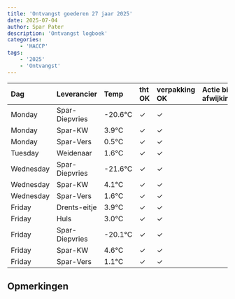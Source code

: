```yaml
---
title: 'Ontvangst goederen 27 jaar 2025'
date: 2025-07-04
author: Spar Pater
description: 'Ontvangst logboek'
categories:
    - 'HACCP'
tags:
    - '2025'
    - 'Ontvangst'
---
```

| Dag | Leverancier | Temp | tht OK | verpakking OK | Actie bij afwijking | Controle door |
|:---|:---|:---|:---|:---|:---|:---|
| Monday | Spar-Diepvries | -20.6°C | &check; | &check; | | DPater |
| Monday | Spar-KW | 3.9°C | &check; | &check; | | DPater |
| Monday | Spar-Vers | 0.5°C | &check; | &check; | | DPater |
| Tuesday | Weidenaar | 1.6°C | &check; | &check; | | DPater |
| Wednesday | Spar-Diepvries | -21.6°C | &check; | &check; | | WPater |
| Wednesday | Spar-KW | 4.1°C | &check; | &check; | | WPater |
| Wednesday | Spar-Vers | 1.6°C | &check; | &check; | | WPater |
| Friday | Drents-eitje | 3.9°C | &check; | &check; | | WPater |
| Friday | Huls | 3.0°C | &check; | &check; | | WPater |
| Friday | Spar-Diepvries | -20.1°C | &check; | &check; | | WPater |
| Friday | Spar-KW | 4.6°C | &check; | &check; | | WPater |
| Friday | Spar-Vers | 1.1°C | &check; | &check; | | WPater |

## Opmerkingen


